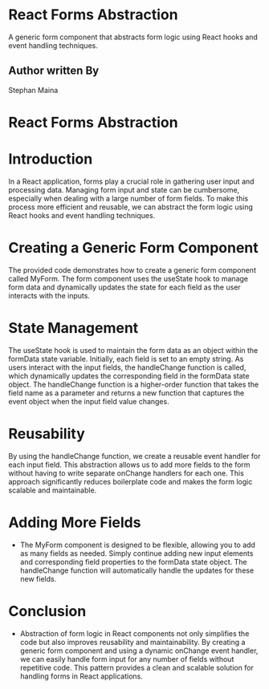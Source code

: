# React Forms Abstraction

A generic form component that abstracts form logic using React hooks and event handling techniques.

## Author written By

Stephan Maina

# React Forms Abstraction

# Introduction

In a React application, forms play a crucial role in gathering user input and processing data. Managing form input and state can be cumbersome, especially when dealing with a large number of form fields. To make this process more efficient and reusable, we can abstract the form logic using React hooks and event handling techniques.

# Creating a Generic Form Component

The provided code demonstrates how to create a generic form component called MyForm. The form component uses the useState hook to manage form data and dynamically updates the state for each field as the user interacts with the inputs.

# State Management

The useState hook is used to maintain the form data as an object within the formData state variable. Initially, each field is set to an empty string. As users interact with the input fields, the handleChange function is called, which dynamically updates the corresponding field in the formData state object. The handleChange function is a higher-order function that takes the field name as a parameter and returns a new function that captures the event object when the input field value changes.

# Reusability

By using the handleChange function, we create a reusable event handler for each input field. This abstraction allows us to add more fields to the form without having to write separate onChange handlers for each one. This approach significantly reduces boilerplate code and makes the form logic scalable and maintainable.

# Adding More Fields

* The MyForm component is designed to be flexible, allowing you to add as many fields as needed. Simply continue adding new input elements and corresponding field properties to the formData state object. The handleChange function will automatically handle the updates for these new fields.

# Conclusion

* Abstraction of form logic in React components not only simplifies the code but also improves reusability and maintainability. By creating a generic form component and using a dynamic onChange event handler, we can easily handle form input for any number of fields without repetitive code. This pattern provides a clean and scalable solution for handling forms in React applications.
